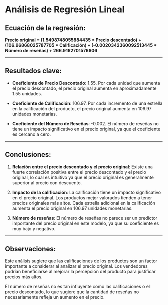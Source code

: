 
# Análisis de Regresión Lineal

## Ecuación de la regresión:

**Precio original = (1.5498748055884435 * Precio descontado) + (106.96868025787705 * Calificación) + (-0.0020342360092513445 * Número de reseñas) + 266.9162701576606**

---

## Resultados clave:

- **Coeficiente de Precio Descontado**: 1.55. Por cada unidad que aumenta el precio descontado, el precio original aumenta en aproximadamente 1.55 unidades.
  
- **Coeficiente de Calificación**: 106.97. Por cada incremento de una estrella en la calificación del producto, el precio original aumenta en 106.97 unidades monetarias.
  
- **Coeficiente del Número de Reseñas**: -0.002. El número de reseñas no tiene un impacto significativo en el precio original, ya que el coeficiente es cercano a cero.

---

## Conclusiones:

1. **Relación entre el precio descontado y el precio original**: Existe una fuerte correlación positiva entre el precio descontado y el precio original, lo cual es intuitivo ya que el precio original es generalmente superior al precio con descuento.

2. **Impacto de la calificación**: La calificación tiene un impacto significativo en el precio original. Los productos mejor valorados tienden a tener precios originales más altos. Cada estrella adicional en la calificación aumenta el precio original en 106.97 unidades monetarias.

3. **Número de reseñas**: El número de reseñas no parece ser un predictor importante del precio original en este modelo, ya que su coeficiente es muy bajo y negativo.

---

## Observaciones:

Este análisis sugiere que las calificaciones de los productos son un factor importante a considerar al analizar el precio original. Los vendedores podrían beneficiarse al mejorar la percepción del producto para justificar precios más altos.

El número de reseñas no es tan influyente como las calificaciones o el precio descontado, lo que sugiere que la cantidad de reseñas no necesariamente refleja un aumento en el precio.

